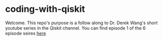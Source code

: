 # coding-with-qiskit

Welcome. This repo's purpose is a follow along to Dr. Derek Wang's short youtube series in the Qiskit channel. You can find episode 1 of the 6 episode seires [here](https://www.youtube.com/watch?v=Tk9LOL9--Y4)